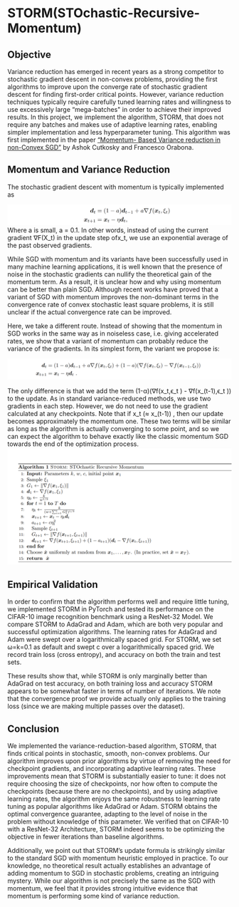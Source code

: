 # STORM(STOchastic-Recursive-Momentum)

## Objective

Variance reduction has emerged in recent years as a strong competitor to stochastic gradient descent in non-convex problems, providing the first algorithms to improve upon the converge rate of stochastic gradient descent for finding first-order critical points. However, variance reduction techniques typically require carefully tuned learning rates and willingness to use excessively large “mega-batches" in order to achieve their improved results.
In this project, we implement the algorithm, STORM, that does not require any batches and makes use of adaptive learning rates, enabling simpler implementation and less hyperparameter tuning.  This algorithm was first implemented in the paper [“Momentum- Based Variance reduction in non-Convex SGD”](https://arxiv.org/abs/1905.10018) by Ashok Cutkosky and Francesco Orabona. 


## Momentum and Variance Reduction

The stochastic gradient descent with momentum is typically implemented as 

![](Images/SGD%20with%20momentum.png)
Where a is small, a = 0.1. In other words, instead of using the current gradient ∇F(X_t) in the update step ofx_t, we use an exponential average of the past observed gradients.
	
   While SGD with momentum and its variants have been successfully used in many machine learning applications, it is well known that the presence of noise in the stochastic gradients can nullify the theoretical gain of the momentum term. As a result, it is unclear how and why using momentum can be better than plain SGD. Although recent works have proved that a variant of SGD with momentum improves the non-dominant terms in the convergence rate of convex stochastic least square problems, it is still unclear if the actual convergence rate can be improved.
       
   Here, we take a different route. Instead of showing that the momentum in SGD works in the same way as in noiseless case, i.e. giving accelerated rates, we show that a variant of momentum can probably reduce the variance of the gradients. In its simplest form, the variant we propose is:

![](Images/SGD%20with%20a%20variant%20of%20momentum.png)

   The only difference is that we add the term (1-α)(∇f(x_t,ϵ_t )  - ∇f(x_(t-1),ϵ_t )) to the update. As in standard variance-reduced methods, we use two gradients in each step. However, we do not need to use the gradient calculated at any checkpoints. Note that if  x_t (≈ x_(t-1)) , then our update becomes approximately the momentum one. These two terms will be similar as long as the algorithm is actually converging to some point, and so we can expect the algorithm to behave exactly like the classic momentum SGD towards the end of the optimization process.
![](Images/STORM%20Algorithm.png)

## Empirical Validation

In order to confirm that the algorithm performs well and require little tuning, we implemented STORM in PyTorch and tested its performance on the CIFAR-10 image recognition benchmark using a ResNet-32 Model.  We compare STORM to AdaGrad and Adam, which are both very popular and successful optimization algorithms. The learning rates for AdaGrad and Adam were swept over a logarithmically spaced grid. For STORM, we set ω=k=0.1 as default and swept c over a logarithmically spaced grid.
We record train loss (cross entropy), and accuracy on both the train and test sets.

   These results show that, while STORM is only marginally better than AdaGrad on test accuracy, on both training loss and accuracy STORM appears to be somewhat faster in terms of number of iterations. We note that the convergence proof we provide actually only applies to the training loss (since we are making multiple passes over the dataset).   

## Conclusion

We implemented the variance-reduction-based algorithm, STORM, that finds critical points in stochastic, smooth, non-convex problems. Our algorithm improves upon prior algorithms by virtue of removing the need for checkpoint gradients, and incorporating adaptive learning rates. These improvements mean that STORM is substantially easier to tune: it does not require choosing the size of checkpoints, nor how often to compute the checkpoints (because there are no checkpoints), and by using adaptive learning rates, the algorithm enjoys the same robustness to learning rate tuning as popular algorithms like AdaGrad or Adam. STORM obtains the optimal convergence guarantee, adapting to the level of noise in the problem without knowledge of this parameter. We verified that on CIFAR-10 with a ResNet-32 Architecture, STORM indeed seems to be optimizing the objective in fewer iterations than baseline algorithms.

   Additionally, we point out that STORM’s update formula is strikingly similar to the standard SGD with momentum heuristic employed in practice.  To our knowledge, no theoretical result actually establishes an advantage of adding momentum to SGD in stochastic problems, creating an intriguing mystery. While our algorithm is not precisely the same as the SGD with momentum, we feel that it provides strong intuitive evidence that momentum is performing some kind of variance reduction.   
